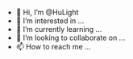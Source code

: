 - 👋 Hi, I’m @HuLight
- 👀 I’m interested in ...
- 🌱 I’m currently learning ...
- 💞️ I’m looking to collaborate on ...
- 📫 How to reach me ...

<!---
HuLight/HuLight is a ✨ special ✨ repository because its `README.md` (this file) appears on your GitHub profile.
You can click the Preview link to take a look at your changes.
--->
